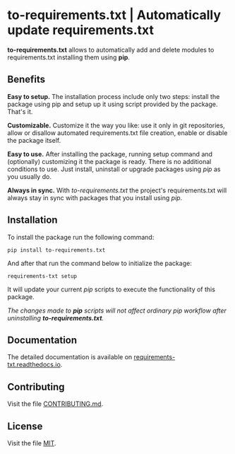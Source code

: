 # to-requirements.txt | Automatically update requirements.txt 

**to-requirements.txt** allows to automatically add and delete modules to requirements.txt installing
them using **pip**.

## Benefits

**Easy to setup.**
The installation process include only two steps: install the package using pip
and setup up it using script provided by the package. That's it.

**Customizable.**
Customize it the way you like: use it only in git repositories, allow or disallow
automated requirements.txt file creation, enable or disable the package itself.

**Easy to use.**
After installing the package, running setup command and (optionally) customizing it
the package is ready. There is no additional conditions to use. Just install,
uninstall or upgrade packages using *pip* as you usually do.

**Always in sync.**
With *to-requirements.txt* the project's requirements.txt will always stay in sync
with packages that you install using *pip*.


## Installation


To install the package run the following command:

```shell
pip install to-requirements.txt
```
    

And after that run the command below to initialize the package:

```shell
requirements-txt setup
```

It will update your current *pip* scripts to execute the functionality of
this package.

*The changes made to **pip** scripts will not affect ordinary *pip* workflow after
uninstalling **to-requirements.txt**.*


## Documentation

The detailed documentation is available on
[requirements-txt.readthedocs.io](https://requirements-txt.readthedocs.io/en/latest/index.html).

## Contributing

Visit the file [CONTRIBUTING.md](CONTRIBUTING.md).

## License

Visit the file [MIT](LICENSE.md).

